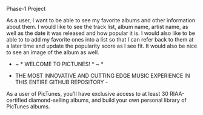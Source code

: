Phase-1 Project

As a user, I want to be able to see my favorite albums and other information about them. I would like to see the track list, album name, artist name, as well as the date it was released and how popular it is. I would also like to be able to to add my favorite ones into a list so that I can refer back to them at a later time and update the popularity score as I see fit. It would also be nice to see an image of the album as well. 

* ~ * WELCOME TO PICTUNES! * ~ *

- THE MOST INNOVATIVE AND CUTTING EDGE MUSIC EXPERIENCE IN THIS ENTIRE GITHUB REPOSITORY -

As a user of PicTunes, you'll have exclusive access to at least 30 RIAA-certified diamond-selling albums, and build your own personal library of PicTunes albums. 
